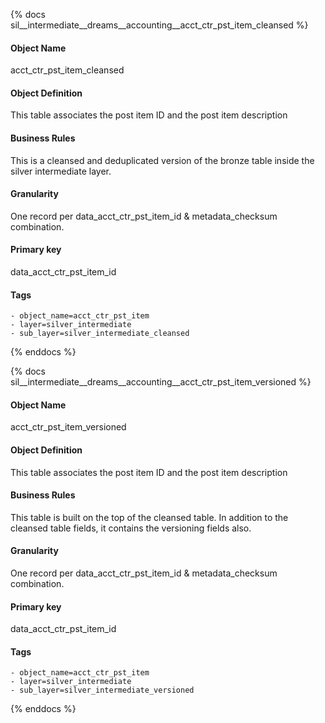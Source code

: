 {% docs sil__intermediate__dreams__accounting__acct_ctr_pst_item_cleansed %}

#### Object Name
acct_ctr_pst_item_cleansed

#### Object Definition
This table associates the post item ID and the post item description

#### Business Rules
This is a cleansed and deduplicated version of the bronze table inside the silver intermediate layer.

#### Granularity
One record per data_acct_ctr_pst_item_id & metadata_checksum combination.

#### Primary key
data_acct_ctr_pst_item_id

#### Tags
    - object_name=acct_ctr_pst_item
    - layer=silver_intermediate
    - sub_layer=silver_intermediate_cleansed

{% enddocs %}

{% docs sil__intermediate__dreams__accounting__acct_ctr_pst_item_versioned %}

#### Object Name
acct_ctr_pst_item_versioned

#### Object Definition
This table associates the post item ID and the post item description

#### Business Rules
This table is built on the top of the cleansed table. In addition to the cleansed table fields, it contains the versioning fields also.

#### Granularity
One record per data_acct_ctr_pst_item_id & metadata_checksum combination.

#### Primary key
data_acct_ctr_pst_item_id

#### Tags
    - object_name=acct_ctr_pst_item
    - layer=silver_intermediate
    - sub_layer=silver_intermediate_versioned

{% enddocs %}